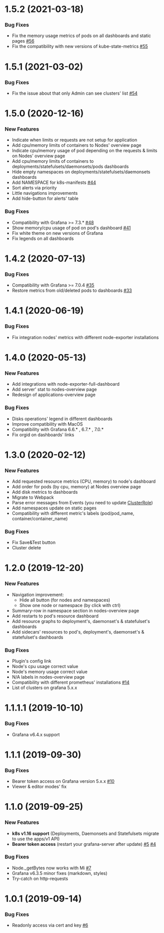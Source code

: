 # 1.5.2 (2021-03-18)

### Bug Fixes
* Fix the memory usage metrics of pods on all dashboards and static pages [#56](https://github.com/devopsprodigy/kubegraf/issues/56)
* Fix the compatibility with new versions of kube-state-metrics [#55](https://github.com/devopsprodigy/kubegraf/issues/55)

# 1.5.1 (2021-03-02)

### Bug Fixes
* Fix the issue about that only Admin can see clusters' list [#54](https://github.com/devopsprodigy/kubegraf/issues/54)


# 1.5.0 (2020-12-16)

### New Features 
* Indicate when limits or requests are not setup for application
* Add cpu/memory limits of containers to Nodes' overview page
* Indicate cpu/memory usage of pod depending on the requests & limits on Nodes' overview page
* Add cpu/memory limits of containers to deployments/statefulsets/daemonsets/pods dashboards
* Hide empty namespaces on deployments/statefulsets/daemonsets dashboards
* Add NAMESPACE for k8s-manifests [#44](https://github.com/devopsprodigy/kubegraf/issues/44)  
* Sort alerts via priority  
* Little navigations improvements
* Add hide-button for alerts' table

### Bug Fixes
* Compatibility with Grafana >= 7.3.* [#48](https://github.com/devopsprodigy/kubegraf/issues/48)
* Show memory/cpu usage of pod on pod's dashboard [#41](https://github.com/devopsprodigy/kubegraf/pull/41)
* Fix white theme on new versions of Grafana
* Fix legends on all dashboards 


# 1.4.2 (2020-07-13)

### Bug Fixes
* Compatibility with Grafana >= 7.0.4 [#35](https://github.com/devopsprodigy/kubegraf/issues/35)
* Restore metrics from old/deleted pods to dashboards [#33](https://github.com/devopsprodigy/kubegraf/issues/33)

# 1.4.1 (2020-06-19)

### Bug Fixes
* Fix integration nodes' metrics with different node-exporter installations

# 1.4.0 (2020-05-13)

### New Features
* Add integrations with node-exporter-full-dashboard
* Add server' stat to nodes-overview page
* Redesign of applications-overview page

### Bug Fixes
* Disks operations' legend in different dashboards
* Improve compatibility with MacOS 
* Compatibility with Grafana 6.6.* , 6.7.* , 7.0.*
* Fix orgid on dashboards' links

# 1.3.0 (2020-02-12)

### New Features
* Add requested resource metrics (CPU, memory) to node's dashboard
* Add order for pods (by cpu, memory) at Nodes overview page
* Add disk metrics to dashboards
* Migrate to Webpack
* Parse error messages from Events (you need to update [ClusterRole](https://github.com/devopsprodigy/kubegraf/blob/master/kubernetes/clusterrole.yaml))
* Add namespaces update on static pages
* Compatibility with different metric's labels (pod/pod_name, container/container_name)


### Bug Fixes
* Fix Save&Test button
* Cluster delete

# 1.2.0 (2019-12-20)

### New Features
* Navigation improvement: 
    * Hide all button (for nodes and namespaces)
    * Show one node or namespace (by click with ctrl)
* Summary-row in namespace section in nodes-overview page
* Add restarts to pod's resource dashboard
* Add resource graphs to deployment's, daemonset's & statefulset's dashboards
* Add sidecars' resources to pod's, deployment's, daemonset's & statefulset's dashboards

### Bug Fixes
* Plugin's config link
* Node's cpu usage correct value
* Node's memory usage correct value
* N/A labels in nodes-overview page
* Compatibility with different prometheus' installations [#14](https://github.com/devopsprodigy/kubegraf/issues/14)
* List of clusters on grafana 5.x.x

# 1.1.1.1 (2019-10-10)
### Bug Fixes
* Grafana v6.4.x support

# 1.1.1 (2019-09-30)
### Bug Fixes
* Bearer token access on Grafana version 5.x.x [#10](https://github.com/devopsprodigy/kubegraf/issues/10)
* Viewer & editor modes' fix

# 1.1.0 (2019-09-25)

### New Features
* **k8s v1.16 support** (Deployments, Daemonsets and Statefulsets migrate to use the apps/v1 API)
* **Bearer token access** (restart your grafana-server after update) [#5](https://github.com/devopsprodigy/kubegraf/issues/5) [#4](https://github.com/devopsprodigy/kubegraf/issues/4)

### Bug Fixes 
* Node._getBytes now works with Mi [#7](https://github.com/devopsprodigy/kubegraf/pull/7)
* Grafana v6.3.5 minor fixes (markdown, styles)
* Try-catch on http-requests

# 1.0.1 (2019-09-14)

### Bug Fixes
* Readonly access via cert and key [#6](https://github.com/devopsprodigy/kubegraf/pull/6)
